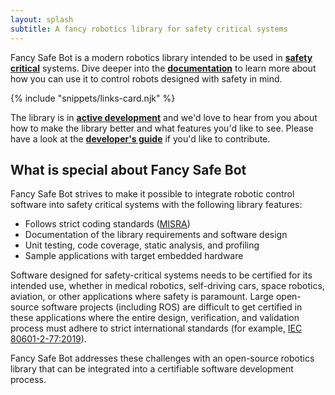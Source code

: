 ```yaml
---
layout: splash
subtitle: A fancy robotics library for safety critical systems
---
```


Fancy Safe Bot is a modern robotics library intended to be used in [**safety critical**](https://en.wikipedia.org/wiki/Safety-critical_system) systems. Dive deeper into the [**documentation**](https://docs.fancysafebot.com) to learn more about how you can use it to control robots designed with safety in mind.

{% include "snippets/links-card.njk" %}

The library is in [**active development**](https://github.com/fancysafebot/fancysafebotlib) and we'd love to hear from you about how to make the library better and what features you'd like to see. Please have a look at the [**developer's guide**](https://github.com/fancysafebot/fancysafebotlib/docs/topics/DevelopersGuide.md) if you'd like to contribute.

## What is special about Fancy Safe Bot

Fancy Safe Bot strives to make it possible to integrate robotic control software into safety critical systems with the following library features:

- Follows strict coding standards ([MISRA](https://misra.org.uk/))
- Documentation of the library requirements and software design
- Unit testing, code coverage, static analysis, and profiling
- Sample applications with target embedded hardware

Software designed for safety-critical systems needs to be certified for its intended use, whether in medical robotics, self-driving cars, space robotics, aviation, or other applications where safety is paramount. Large open-source software projects (including ROS) are difficult to get certified in these applications where the entire design, verification, and validation process must adhere to strict international standards (for example, [IEC 80601-2-77:2019](https://www.iso.org/standard/68473.html)).

Fancy Safe Bot addresses these challenges with an open-source robotics library that can be integrated into a certifiable software development process.
